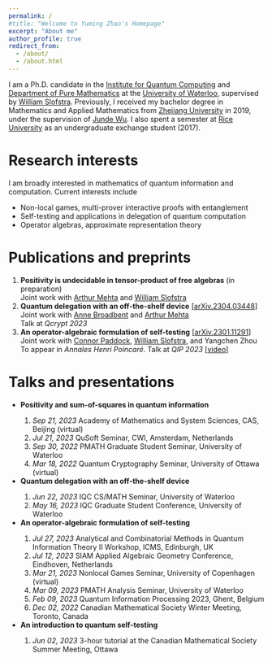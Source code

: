 ```yaml
---
permalink: /
#title: "Welcome to Yuming Zhao's Homepage"
excerpt: "About me"
author_profile: true
redirect_from: 
  - /about/
  - /about.html
---
```


I am a Ph.D. candidate in the [Institute for Quantum Computing](https://uwaterloo.ca/institute-for-quantum-computing/) and [Department of Pure Mathematics](https://uwaterloo.ca/pure-mathematics/) at the [University of Waterloo](https://uwaterloo.ca/), supervised by [William Slofstra](http://elliptic.space/). Previously, I received my bachelor degree in Mathematics and Applied Mathematics from [Zhejiang University](https://www.zju.edu.cn/english/) in 2019, under the supervision of [Junde Wu](https://person.zju.edu.cn/en/wujunde). I also spent a semester at [Rice University](https://www.rice.edu/) as an undergraduate exchange student (2017).


Research interests
======
I am broadly interested in mathematics of quantum information and computation. Current interests include
<ul>
  <li>Non-local games, multi-prover interactive proofs with entanglement</li>
  <li>Self-testing and applications in delegation of quantum computation</li>
  <li>Operator algebras, approximate representation theory</li>
</ul>



Publications and preprints
======
<ol>
<li><b>Positivity is undecidable in tensor-product of free algebras</b> (in preparation)<br>
Joint work with <a href="https://mysite.science.uottawa.ca/amehta2/">Arthur Mehta</a> and <a href="http://elliptic.space/">William Slofstra</a>  </li> 

<li><b>Quantum delegation with an off-the-shelf device</b> [<a href="https://arxiv.org/abs/2304.03448">arXiv.2304.03448</a>]<br>
Joint work with <a href="https://mysite.science.uottawa.ca/abroadbe/">Anne Broadbent</a> and <a href="https://mysite.science.uottawa.ca/amehta2/">Arthur Mehta</a><br>
Talk at <em>Qcrypt 2023</em></li>

<li><b>An operator-algebraic formulation of self-testing</b> [<a href="https://arxiv.org/abs/2301.11291">arXiv.2301.11291</a>]<br>
Joint work with <a href="https://www.connorpaddock.page/home">Connor Paddock</a>, <a href="http://elliptic.space/">William Slofstra</a>, and Yangchen Zhou <br>
To appear in <em>Annales Henri Poincaré</em>. Talk at <em>QIP 2023</em> <a href="https://www.youtube.com/watch?v=QsFMjlEF7Wk">[video]</a> </li>


</ol>


Talks and presentations
======

<ul>

<li><b>Positivity and sum-of-squares in quantum information</b></li>
<ol>
<li><em>Sep 21, 2023 </em> Academy of Mathematics and System Sciences,
CAS, Beijing (virtual)</li>

<li><em>Jul 21, 2023 </em> QuSoft Seminar, CWI, Amsterdam, Netherlands</li>

<li><em>Sep 30, 2022 </em> PMATH Graduate Student Seminar, University of Waterloo</li>

<li><em>Mar 18, 2022 </em> Quantum Cryptography Seminar, University of Ottawa (virtual)</li>
</ol>

<li><b>Quantum delegation with an off-the-shelf device </b></li>
<ol>
<li><em>Jun 22, 2023 </em> IQC CS/MATH Seminar, University of Waterloo</li>

<li><em>May 16, 2023 </em> IQC Graduate Student Conference, University of Waterloo</li>
</ol>

<li><b>An operator-algebraic formulation of self-testing </b></li>
<ol>
<li><em>Jul 27, 2023 </em> Analytical and Combinatorial Methods in Quantum Information Theory II Workshop, ICMS, Edinburgh, UK </li>

<li><em>Jul 12, 2023 </em> SIAM Applied Algebraic Geometry Conference, Eindhoven, Netherlands </li>

<li><em>Mar 21, 2023 </em> Nonlocal Games Seminar, University of Copenhagen (virtual)      </li>
<li><em>Mar 09, 2023 </em> PMATH Analysis Seminar, University of Waterloo       </li>
<li><em>Feb 09, 2023 </em> Quantum Information Processing 2023, Ghent, Belgium      </li>
<li><em>Dec 02, 2022 </em> Canadian Mathematical Society Winter Meeting, Toronto, Canada      </li>
</ol>

<li><b>An introduction to quantum self-testing </b></li>
<ol>
<li><em>Jun 02, 2023 </em> 3-hour tutorial at the Canadian Mathematical Society Summer Meeting, Ottawa       </li>
</ol>

</ul>

